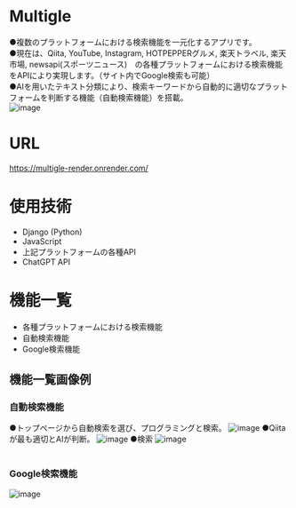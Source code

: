 # Multigle
●複数のプラットフォームにおける検索機能を一元化するアプリです。<br>
●現在は、Qiita, YouTube, Instagram, HOTPEPPERグルメ, 楽天トラベル, 楽天市場, newsapi(スポーツニュース)　の各種プラットフォームにおける検索機能をAPIにより実現します。（サイト内でGoogle検索も可能）<br>
●AIを用いたテキスト分類により、検索キーワードから自動的に適切なプラットフォームを判断する機能（自動検索機能）を搭載。<br>
![image](https://github.com/kato0209/Multigle/assets/89386373/f624e263-3ef9-47d6-a3de-22dcee90ff19)

# URL
https://multigle-render.onrender.com/ 

# 使用技術
- Django (Python)
- JavaScript
- 上記プラットフォームの各種API
- ChatGPT API

# 機能一覧
- 各種プラットフォームにおける検索機能
- 自動検索機能
- Google検索機能

## 機能一覧画像例

### 自動検索機能
●トップページから自動検索を選び、プログラミングと検索。
![image](https://github.com/kato0209/Multigle/assets/89386373/5e801c28-cac0-4ebf-8c4e-01c8318b5555)
●Qiitaが最も適切とAIが判断。
![image](https://github.com/kato0209/Multigle/assets/89386373/3ccd8359-5bac-4681-89dd-dc9ffd1b1a4c)
●検索
![image](https://github.com/kato0209/Multigle/assets/89386373/7f6cb3df-7bc8-44f4-9d4e-b43ed7e486f8)<br><br>


### Google検索機能
![image](https://github.com/kato0209/Multigle/assets/89386373/2586d1fb-2c70-49aa-914c-2b71fed82887)
